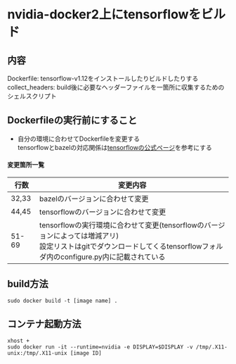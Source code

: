 # nvidia-docker2上にtensorflowをビルド

## 内容
Dockerfile: tensorflow-v1.12をインストールしたりビルドしたりする  
collect_headers: build後に必要なヘッダーファイルを一箇所に収集するためのシェルスクリプト

## Dockerfileの実行前にすること
  * 自分の環境に合わせてDockerfileを変更する  
  tensorflowとbazelの対応関係は[tensorflowの公式ページ](https://www.tensorflow.org/install/source)を参考にする

#### 変更箇所一覧
| 行数    | 変更内容                                              |
| ----- | ------------------------------------------------- |
| 32,33 | bazelのバージョンに合わせて変更                                |
| 44,45 | tensorflowのバージョンに合わせて変更                           |
| 51-69 | tensorflowの実行環境に合わせて変更(tensorflowのバージョンによっては増減アリ) <br>設定リストはgitでダウンロードしてくるtensorflowフォルダ内のconfigure.py内に記載されている |

## build方法
```
sudo docker build -t [image name] .
```

## コンテナ起動方法
```
xhost +
sudo docker run -it --runtime=nvidia -e DISPLAY=$DISPLAY -v /tmp/.X11-unix:/tmp/.X11-unix [image ID]
```